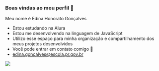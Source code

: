 ### Boas vindas ao meu perfil 🖤

Meu nome é Edina Honorato Gonçalves

- Estou estudando na Alura
- Estou me desenvolvendo na linguagem de JavaScript
- Utilizo esse espaço para minha organização e compartilhamento dos meus projetos desenvolvidos
- Você pode entrar em contato comigo 📧
- edina.goncalves@escola.pr.gov.br


![](https://media.tenor.com/LxqW50S5gz8AAAAC/teatro-theater.gif)
